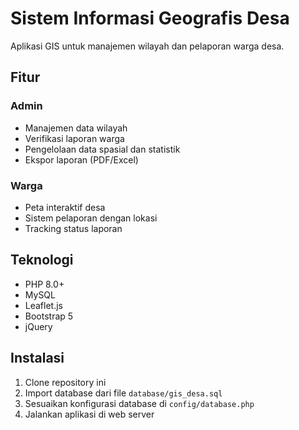 # Sistem Informasi Geografis Desa

Aplikasi GIS untuk manajemen wilayah dan pelaporan warga desa.

## Fitur

### Admin
- Manajemen data wilayah
- Verifikasi laporan warga
- Pengelolaan data spasial dan statistik
- Ekspor laporan (PDF/Excel)

### Warga
- Peta interaktif desa
- Sistem pelaporan dengan lokasi
- Tracking status laporan

## Teknologi
- PHP 8.0+
- MySQL
- Leaflet.js
- Bootstrap 5
- jQuery

## Instalasi
1. Clone repository ini
2. Import database dari file `database/gis_desa.sql`
3. Sesuaikan konfigurasi database di `config/database.php`
4. Jalankan aplikasi di web server
